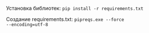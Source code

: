 Установка библиотек: <code>pip install -r requirements.txt</code>

Создание requirements.txt: <code>pipreqs.exe --force --encoding=utf-8</code>